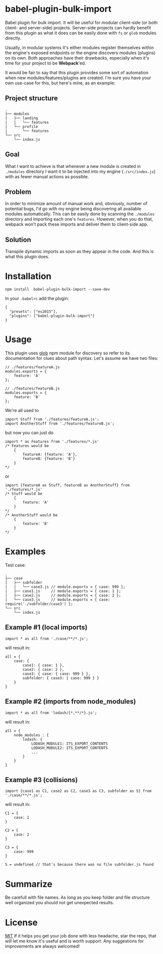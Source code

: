 # babel-plugin-bulk-import
Babel plugin for bulk import. It will be useful for modular client-side (or both client- and server-side) projects. Server-side projects can hardly benefit from this plugin as what it does can be easily done with `fs` or `glob` modules directly.

Usually, in modular systems it's either modules register themselves within the engine's exposed endpoints or the engine discovers modules 
(plugins) on its own. Both approaches have their drawbacks, especially when it's time for your project to be **Webpack**'ed. 

It would be fair to say that this plugin provides some sort of automation when new modules/features/plugins are created. I'm sure you have your own use-case for this, but here's mine, as an example:

## Project structure
```
.
├── modules
|   ├── landing
|   |   └── features
|   └── profile
|       └── features
└── src
    └── index.js
```

## Goal
What I want to achieve is that whenever a new module is created in `./modules` directory I want it to be injected into my engine (`./src/index.js`) with as fewer manual actions as possible.

## Problem
In order to minimize amount of manual work and, obviously, number of potential bugs, I'd go with my engine being discovering all available modules automatically. This can be easily done by scanning the `./modules` directory and importing each one's `features`. However, when you do that, webpack won't pack these imports and deliver them to client-side app. 

## Solution
Transpile dynamic imports as soon as they appear in the code. And this is what this plugin does.

# Installation
```
npm install  babel-plugin-bulk-import --save-dev
```

In your `.babelrc` add the plugin:
```
{
  "presets": ["es2015"],
  "plugins": ["babel-plugin-bulk-import"]
}

```

# Usage
This plugin uses [glob](https://github.com/isaacs/node-glob) npm module for discovery so refer to its documentation for clues about path syntax. 
Let's assume we have two files:
```
// ./features/featureA.js
modules.exports = {
    feature: 'A'
};

// ./features/featureB.js
modules.exports = {
    feature: 'B'
};
```
We're all used to
```
import Stuff from './features/featureA.js';
import AnotherStuff from './features/featureB.js';
```
but now you can just do
```
import * as Features from './features/*.js'
/* Features would be
    {
        featureA: {feature: 'A'},
        featureB: {feature: 'B'}
    }
*/
```
or
```
import {featureA as Stuff, featureB as AnotherStuff} from './features/*.js'
/* Stuff would be
    {
        feature: 'A'
    }
*/
/* AnotherStuff would be
    {
        feature: 'B'
    }
*/
```

# Examples
Test case: 
```
.
├── case
|   ├── subfolder
|   |   └── case3.js // module.exports = { case: 999 };
|   ├── case1.js     // module.exports = { case: 1 };
|   ├── case2.js     // module.exports = { case: 2 };
|   └── case3.js     // module.exports = { case: require('./subfolder/case3') };
└── src
    └── index.js
```

## Example #1 (local imports)
```
import * as all from './case/**/*.js';
```
will result in:
```
all = {
    case: { 
        case1: { case: 1 },
        case2: { case: 2 },
        case3: { case: { case: 999 } },
        subfolder: { case3: { case: 999 } } 
    }    
}
```

## Example #2 (imports from node_modules)
```
import * as all from 'lodash/{*,**/*}.js';
```
will result in:
```
all = {
    node_modules : {
        lodash: {
            LODASH_MODULE1: ITS_EXPORT_CONTENTS
            LODASH_MODULE2: ITS_EXPORT_CONTENTS
            ...
        }
    }
}
```

## Example #3 (collisions)
```
import {case1 as C1, case2 as C2, case3 as C3, subfolder as S} from './case/**/*.js';
```
will result in:
```
C1 = {
    case: 1
}

C2 = {
    case: 2
}

C3 = {
    case: 999 
}

S = undefined // that's because there was no file subfolder.js found
```

# Summarize
Be carefull with file names. As long as you keep folder and file structure well organized you should not get unexpected results.
 
# License
[MIT](./LICENSE)
If it helps you get your job done with less headache, star the repo, that will let me know it's useful and is worth support. Any suggestions for improvements are always welcomed!